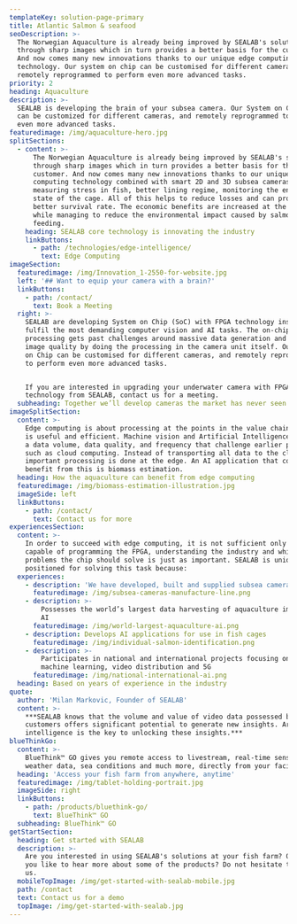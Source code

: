 ```yaml
---
templateKey: solution-page-primary
title: Atlantic Salmon & seafood
seoDescription: >-
  The Norwegian Aquaculture is already being improved by SEALAB's solutions
  through sharp images which in turn provides a better basis for the customer.
  And now comes many new innovations thanks to our unique edge computing
  technology. Our system on chip can be customised for different cameras, and
  remotely reprogrammed to perform even more advanced tasks.
priority: 2
heading: Aquaculture
description: >-
  SEALAB is developing the brain of your subsea camera. Our System on Chip (SoC)
  can be customized for different cameras, and remotely reprogrammed to perform
  even more advanced tasks.
featuredimage: /img/aquaculture-hero.jpg
splitSections:
  - content: >-
      The Norwegian Aquaculture is already being improved by SEALAB's solutions
      through sharp images which in turn provides a better basis for the
      customer. And now comes many new innovations thanks to our unique edge
      computing technology combined with smart 2D and 3D subsea cameras:
      measuring stress in fish, better lining regime, monitoring the entire
      state of the cage. All of this helps to reduce losses and can provide a
      better survival rate. The economic benefits are increased at the farms
      while managing to reduce the environmental impact caused by salmon
      feeding.
    heading: SEALAB core technology is innovating the industry
    linkButtons:
      - path: /technologies/edge-intelligence/
        text: Edge Computing
imageSection:
  featuredimage: /img/Innovation_1-2550-for-website.jpg
  left: '## Want to equip your camera with a brain?'
  linkButtons:
    - path: /contact/
      text: Book a Meeting
  right: >-
    SEALAB are developing System on Chip (SoC) with FPGA technology inside that
    fulfil the most demanding computer vision and AI tasks. The on-chip
    processing gets past challenges around massive data generation and poor
    image quality by doing the processing in the camera unit itself. Our System
    on Chip can be customised for different cameras, and remotely reprogrammed
    to perform even more advanced tasks. 


    If you are interested in upgrading your underwater camera with FPGA
    technology from SEALAB, contact us for a meeting.
  subheading: Together we’ll develop cameras the market has never seen before
imageSplitSection:
  content: >-
    Edge computing is about processing at the points in the value chain where it
    is useful and efficient. Machine vision and Artificial Intelligence require
    a data volume, data quality, and frequency that challenge earlier paradigms
    such as cloud computing. Instead of transporting all data to the cloud,
    important processing is done at the edge. An AI application that could
    benefit from this is biomass estimation.
  heading: How the aquaculture can benefit from edge computing
  featuredimage: /img/biomass-estimation-illustration.jpg
  imageSide: left
  linkButtons:
    - path: /contact/
      text: Contact us for more
experiencesSection:
  content: >-
    In order to succeed with edge computing, it is not sufficient only being
    capable of programming the FPGA, understanding the industry and which
    problems the chip should solve is just as important. SEALAB is uniquely
    positioned for solving this task because: 
  experiences:
    - description: 'We have developed, built and supplied subsea cameras for years'
      featuredimage: /img/subsea-cameras-manufacture-line.png
    - description: >-
        Possesses the world’s largest data harvesting of aquaculture images for
        AI
      featuredimage: /img/world-largest-aquaculture-ai.png
    - description: Develops AI applications for use in fish cages
      featuredimage: /img/individual-salmon-identification.png
    - description: >-
        Participates in national and international projects focusing on AI,
        machine learning, video distribution and 5G
      featuredimage: /img/national-international-ai.png
  heading: Based on years of experience in the industry
quote:
  author: 'Milan Markovic, Founder of SEALAB'
  content: >-
    ***SEALAB knows that the volume and value of video data possessed by our
    customers offers significant potential to generate new insights. Artificial
    intelligence is the key to unlocking these insights.***
blueThinkGo:
  content: >-
    BlueThink™ GO gives you remote access to livestream, real-time sensor data,
    weather data, sea conditions and much more, directly from your facility.
  heading: 'Access your fish farm from anywhere, anytime'
  featuredimage: /img/tablet-holding-portrait.jpg
  imageSide: right
  linkButtons:
    - path: /products/bluethink-go/
      text: BlueThink™ GO
  subheading: BlueThink™ GO
getStartSection:
  heading: Get started with SEALAB
  description: >-
    Are you interested in using SEALAB's solutions at your fish farm? Or would
    you like to hear more about some of the products? Do not hesitate to contact
    us.
  mobileTopImage: /img/get-started-with-sealab-mobile.jpg
  path: /contact
  text: Contact us for a demo
  topImage: /img/get-started-with-sealab.jpg
---
```


